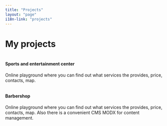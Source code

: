 ```yaml
---
title: "Projects"
layout: "page"
i18n-link: "projects"
---
```


# My projects

<article class="project">
    <a href="https://lynx.org.ua/" class="image" >
      <img src="{{ site.base-url }}/assets/images/lynx.jpg" alt="">
    </a>
    <div class="inner">
      <h4>Sports and entertainment center</h4>
       <p>Online playground where you can find out what services the provides, price, contacts, map.</p>
    </div>
    <div style="display: none">
       <h4>Technology</h4>
        <ul class="project__technology">
          <li><span>HTML5</span></li>
          <li><span>CSS3</span></li>
          <li><span>JQuery</span></li>
        </ul>
       <p class="project__created">The project was created in 2019</p>
       <a class="button button-primary" href="https://lynx.org.ua/">Go to site</a>
     </div>
</article>

<article class="project">
    <a href="https://garagebarbershop.net.ua/" class="image" >
      <img src="{{ site.base-url }}/assets/images/barbershop.jpg" alt="">
    </a>
    <div class="inner">
      <h4>Barbershop</h4>
       <p>Online playground where you can find out what services the provides, price, contacts, map. Also there is a convenient CMS MODX for content management.</p>
    </div>
    <div style="display: none">
       <h4>Technology</h4>
        <ul class="project__technology">
          <li><span>HTML5</span></li>
          <li><span>CSS3</span></li>
          <li><span>JQuery</span></li>
          <li><span>MODX</span></li>
          <li><span>Google Analytic</span></li>
        </ul>
       <p class="project__created">The project was created in 2019</p>
       <a class="button button-primary" href="https://garagebarbershop.net.ua/">Go to site</a>
     </div>
</article>